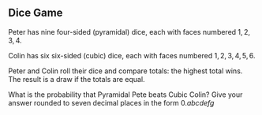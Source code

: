 ## Dice Game

Peter has nine four-sided (pyramidal) dice, each with faces numbered $1, 2, 3, 4$.

Colin has six six-sided (cubic) dice, each with faces numbered $1, 2, 3, 4, 5, 6$.

Peter and Colin roll their dice and compare totals: the highest total wins. The result is a draw if the totals are equal.

What is the probability that Pyramidal Pete beats Cubic Colin? Give your answer rounded to seven decimal places in the form $0.abcdefg$

